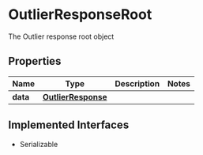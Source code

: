 

# OutlierResponseRoot

The Outlier response root object

## Properties

Name | Type | Description | Notes
------------ | ------------- | ------------- | -------------
**data** | [**OutlierResponse**](OutlierResponse.md) |  | 


## Implemented Interfaces

* Serializable


